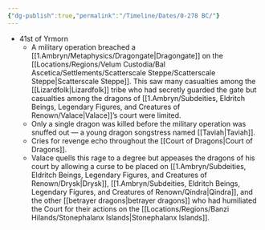 ```yaml
---
{"dg-publish":true,"permalink":"/Timeline/Dates/0-278 BC/"}
---
```


- 41st of Yrmorn
	- A military operation breached a [[1.Ambryn/Metaphysics/Dragongate\|Dragongate]] on the [[Locations/Regions/Velum Custodia/Bal Ascetica/Settlements/Scatterscale Steppe/Scatterscale Steppe\|Scatterscale Steppe]]. This saw many casualties among the [[Lizardfolk\|Lizardfolk]] tribe who had secretly guarded the gate but casualties among the dragons of [[1.Ambryn/Subdeities, Eldritch Beings, Legendary Figures, and Creatures of Renown/Valace\|Valace]]’s court were limited. 
	- Only a single dragon was killed before the military operation was snuffed out — a young dragon songstress named [[Taviah\|Taviah]]. 
	- Cries for revenge echo throughout the [[Court of Dragons\|Court of Dragons]]. 
	- Valace quells this rage to a degree but appeases the dragons of his court by allowing a curse to be placed on [[1.Ambryn/Subdeities, Eldritch Beings, Legendary Figures, and Creatures of Renown/Drysk\|Drysk]], [[1.Ambryn/Subdeities, Eldritch Beings, Legendary Figures, and Creatures of Renown/Qindra\|Qindra]], and the other [[betrayer dragons\|betrayer dragons]] who had humiliated the Court for their actions on the [[Locations/Regions/Banzi Hilands/Stonephalanx Islands\|Stonephalanx Islands]].